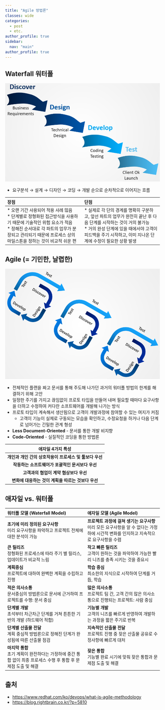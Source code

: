 ```yaml
---
title: "Agile 방법론"
classes: wide
categories: 
  - post
  - etc.
author_profile: true
sidebar:
  nav: "main"
author_profile: true
---
```


## Waterfall 워터폴
![post_thumbnail](/assets/images/그림-1.png)

* 요구분석 → 설계 → 디자인 → 코딩 → 개발 순으로 순차적으로 이어지는 흐름

|<strong>장점<strong/>|<strong>단점<strong/>|
|:---|:---|
|* 오랜 기간 사용되어 적용 사례 많음<br/>* 단계별로 정형화된 접근방식을 사용하기 때문에 기술적인 위험 요소가 적음<br/>* 정해진 순서대로 각 파트의 업무가 분장되고 관리되기 때문에 프로세스 상의 마일스톤을 정하는 것이 비교적 쉬운 편|* 실제로 각 단의 경계를 명확히 구분하고, 앞선 파트의 업무가 완전히 끝난 후 다음 단계를 시작하는 것이 거의 불가능<br/>* 거의 완성 단계에 있을 때에서야 고객이 피드백을 주기 시작하고, 이미 지나온 단계에 수정이 필요한 상황 발생

## Agile (= 기민한, 날렵한)

![post_thumbnail](/assets/images/그림-2.png)
* 전체적인 플랜을 짜고 문서를 통해 주도해 나가던 과거의 워터폴 방법의 한계를 해결하기 위해 고안
* 일정한 주기를 가지고 끊임없이 프로토 타입을 만들어 내며 필요할 때마다 요구사항을 더하고 수정하여 커다란 소프트웨어를 개발해 나가는 방식
* 프로토 타입이 계속해서 생산됨으로 고객이 개발과정에 참여할 수 있는 여지가 커짐
  * 고객이 기능이 실제로 구동되는 모습을 확인하고, 수정요청을 하거나 다음 단계로 넘어가는 긴밀한 관계 형성
* **Less Document-Oriented** -  문서를 통한 개발 비지향
* **Code-Oriented** - 실질적인 코딩을 통한 방법론

|애자일 4가지 특성|
|:---:|
|**개인과 개인 간의 상호작용이 프로세스 및 툴보다 우선**|
|**작동하는 소프트웨어가 포괄적인 문서보다 우선**|
|**고객과의 협업이 계약 협상보다 우선**|
|**변화에 대응하는 것이 계획을 따르는 것보다 우선**|

## 애자일 vs. 워터폴

|**워터폴 모델 (Waterfall Model)**|**애자일 모델 (Agile Model)**|
|:---|:---|
|**초기에 미리 정의된 요구사항**<br/>미리 요구사항을 파악하고 프로젝트 전체에 대한 분석이 가능|**프로젝트 과정에 걸쳐 생기는 요구사항**<br/>미리 모든 요구사항을 알 수 없다는 가정하에 시간적 변화를 인지하고 지속적으로 요구사항을 수렴|
|**큰 릴리즈**<br/>정형화된 프로세스에 따라 주기 별 릴리스, 업데이트가 비교적 느림|**작고 빠른 릴리즈**<br/>고객이 원하는 것을 파악하여 가능한 빨리 니즈를 충족 시키는 것을 중요시|
|**계획중심**<br/>프로젝트에 대하여 완벽한 계획을 수립하고 진행|**학습 중심**<br/>최소한의 지식으로 시작하여 단계를 거듭, 학습|
|**적은 의사소통**<br/>문서중심의 방법론으로 문서에 근거하여 프로젝트를 수행: 문서 중심|**많은 의사소통**<br/>프로젝트 팀 간, 고객 간의 많은 의사소통으로 진행되는 프로젝트: 사람 중심|
|**단계별 개발**<br/>초석부터 차근차근 단계를 거쳐 튼튼한 기반의 개발 (하드웨어 적합)|**기능별 개발**<br/>고객의 니즈를 빠르게 반영하여 개발하는 과정을 짧은 주기로 반복|
|**단계별 산출물 전달**<br/>계획 중심적 방법론으로 정해진 단계가 완성됨에 따른 산출물 점검|**지속적인 산출물 전달**<br/>프로젝트 진행 중 잦은 산출물 공유로 수정사항에 빠르게 대처|
|**마지막 통합**<br/>초기 계획이 완전하다는 가정하에 중간 통합 없이 최종 프로세스 수행 후 통합 후 문제점 도출 및 해결|**잦은 통합**<br/>기능별 완료 시기에 맞춰 잦은 통합과 문제점 도출 및 해결|

## 출처
* <https://www.redhat.com/ko/devops/what-is-agile-methodology>
* <https://blog.rightbrain.co.kr/?p=5810>